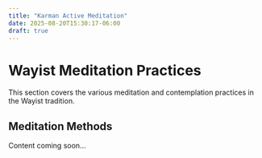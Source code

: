 ```yaml
---
title: "Karman Active Meditation"
date: 2025-08-20T15:30:17-06:00
draft: true
---
```

# Wayist Meditation Practices

This section covers the various meditation and contemplation practices in the Wayist tradition.

## Meditation Methods

Content coming soon...
